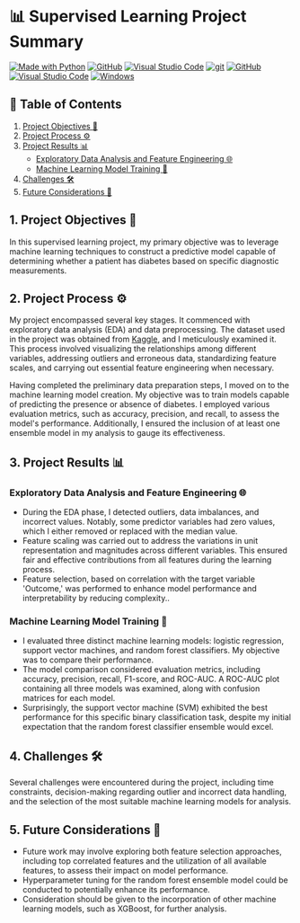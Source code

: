 # 📊 Supervised Learning Project Summary

[![Made with Python](https://img.shields.io/badge/Made%20with-Python-blue?style=for-the-badge)](https://www.python.org/)
[![GitHub](https://img.shields.io/badge/GitHub-Repo-orange?style=for-the-badge)](https://github.com/fursuf1/Credit-Card-Fraud-Detection)
[![Visual Studio Code](https://img.shields.io/badge/Editor-Visual%20Studio%20Code-green?style=for-the-badge)](https://code.visualstudio.com/)
[![git](https://badgen.net/badge/icon/git?icon=git&label)](https://git-scm.com)
[![GitHub](https://img.shields.io/badge/--181717?logo=github&logoColor=ffffff)](https://github.com/)
[![Visual Studio Code](https://img.shields.io/badge/--007ACC?logo=visual%20studio%20code&logoColor=ffffff)](https://code.visualstudio.com/)
[![Windows](https://badgen.net/badge/icon/windows?icon=windows&label)](https://microsoft.com/windows/)

## 📝 Table of Contents
1. [Project Objectives 🎯](#project-objectives-)
2. [Project Process ⚙️](#project-process-)
3. [Project Results 📊](#project-results-)
    - [Exploratory Data Analysis and Feature Engineering 🌐](#exploratory-data-analysis-and-feature-engineering-)
    - [Machine Learning Model Training 🤖](#machine-learning-model-training-)
4. [Challenges 🛠](#challenges-)
5. [Future Considerations 🚀](#future-considerations-)

## 1. Project Objectives 🎯
In this supervised learning project, my primary objective was to leverage machine learning techniques to construct a predictive model capable of determining whether a patient has diabetes based on specific diagnostic measurements.

## 2. Project Process ⚙️
My project encompassed several key stages. It commenced with exploratory data analysis (EDA) and data preprocessing. The dataset used in the project was obtained from [Kaggle](https://www.kaggle.com/datasets/akshaydattatraykhare/diabetes-dataset), and I meticulously examined it. This process involved visualizing the relationships among different variables, addressing outliers and erroneous data, standardizing feature scales, and carrying out essential feature engineering when necessary.

Having completed the preliminary data preparation steps, I moved on to the machine learning model creation. My objective was to train models capable of predicting the presence or absence of diabetes. I employed various evaluation metrics, such as accuracy, precision, and recall, to assess the model's performance. Additionally, I ensured the inclusion of at least one ensemble model in my analysis to gauge its effectiveness.

## 3. Project Results 📊

### Exploratory Data Analysis and Feature Engineering 🌐
- During the EDA phase, I detected outliers, data imbalances, and incorrect values. Notably, some predictor variables had zero values, which I either removed or replaced with the median value.
- Feature scaling was carried out to address the variations in unit representation and magnitudes across different variables. This ensured fair and effective contributions from all features during the learning process.
- Feature selection, based on correlation with the target variable 'Outcome,' was performed to enhance model performance and interpretability by reducing complexity..

### Machine Learning Model Training 🤖
- I evaluated three distinct machine learning models: logistic regression, support vector machines, and random forest classifiers. My objective was to compare their performance.
- The model comparison considered evaluation metrics, including accuracy, precision, recall, F1-score, and ROC-AUC. A ROC-AUC plot containing all three models was examined, along with confusion matrices for each model.
- Surprisingly, the support vector machine (SVM) exhibited the best performance for this specific binary classification task, despite my initial expectation that the random forest classifier ensemble would excel.

## 4. Challenges 🛠
Several challenges were encountered during the project, including time constraints, decision-making regarding outlier and incorrect data handling, and the selection of the most suitable machine learning models for analysis.

## 5. Future Considerations 🚀
- Future work may involve exploring both feature selection approaches, including top correlated features and the utilization of all available features, to assess their impact on model performance.
- Hyperparameter tuning for the random forest ensemble model could be conducted to potentially enhance its performance.
- Consideration should be given to the incorporation of other machine learning models, such as XGBoost, for further analysis.
